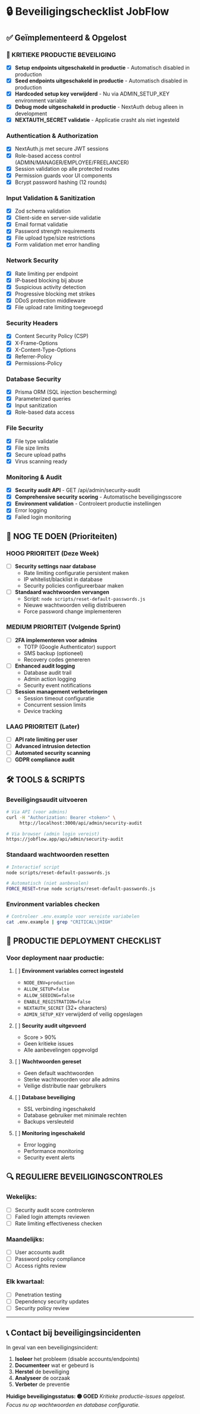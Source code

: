 # 🔒 Beveiligingschecklist JobFlow

## ✅ Geïmplementeerd & Opgelost

### 🚨 KRITIEKE PRODUCTIE BEVEILIGING
- [x] **Setup endpoints uitgeschakeld in productie** - Automatisch disabled in production
- [x] **Seed endpoints uitgeschakeld in productie** - Automatisch disabled in production  
- [x] **Hardcoded setup key verwijderd** - Nu via ADMIN_SETUP_KEY environment variable
- [x] **Debug mode uitgeschakeld in productie** - NextAuth debug alleen in development
- [x] **NEXTAUTH_SECRET validatie** - Applicatie crasht als niet ingesteld

### Authentication & Authorization
- [x] NextAuth.js met secure JWT sessions
- [x] Role-based access control (ADMIN/MANAGER/EMPLOYEE/FREELANCER)
- [x] Session validation op alle protected routes
- [x] Permission guards voor UI components
- [x] Bcrypt password hashing (12 rounds)

### Input Validation & Sanitization
- [x] Zod schema validation
- [x] Client-side en server-side validatie
- [x] Email format validatie
- [x] Password strength requirements
- [x] File upload type/size restrictions
- [x] Form validation met error handling

### Network Security
- [x] Rate limiting per endpoint
- [x] IP-based blocking bij abuse
- [x] Suspicious activity detection
- [x] Progressive blocking met strikes
- [x] DDoS protection middleware
- [x] File upload rate limiting toegevoegd

### Security Headers
- [x] Content Security Policy (CSP)
- [x] X-Frame-Options
- [x] X-Content-Type-Options
- [x] Referrer-Policy
- [x] Permissions-Policy

### Database Security
- [x] Prisma ORM (SQL injection bescherming)
- [x] Parameterized queries
- [x] Input sanitization
- [x] Role-based data access

### File Security
- [x] File type validatie
- [x] File size limits
- [x] Secure upload paths
- [x] Virus scanning ready

### Monitoring & Audit
- [x] **Security audit API** - GET /api/admin/security-audit
- [x] **Comprehensive security scoring** - Automatische beveiligingsscore
- [x] **Environment validation** - Controleert productie instellingen
- [x] Error logging
- [x] Failed login monitoring

## 🔄 NOG TE DOEN (Prioriteiten)

### HOOG PRIORITEIT (Deze Week)
- [ ] **Security settings naar database** 
  - Rate limiting configuratie persistent maken
  - IP whitelist/blacklist in database
  - Security policies configureerbaar maken
- [ ] **Standaard wachtwoorden vervangen**
  - Script: `node scripts/reset-default-passwords.js`
  - Nieuwe wachtwoorden veilig distribueren
  - Force password change implementeren

### MEDIUM PRIORITEIT (Volgende Sprint) 
- [ ] **2FA implementeren voor admins**
  - TOTP (Google Authenticator) support
  - SMS backup (optioneel)
  - Recovery codes genereren
- [ ] **Enhanced audit logging**
  - Database audit trail
  - Admin action logging
  - Security event notifications
- [ ] **Session management verbeteringen**
  - Session timeout configuratie
  - Concurrent session limits
  - Device tracking

### LAAG PRIORITEIT (Later)
- [ ] **API rate limiting per user**
- [ ] **Advanced intrusion detection**
- [ ] **Automated security scanning**
- [ ] **GDPR compliance audit**

## 🛠️ TOOLS & SCRIPTS

### Beveiligingsaudit uitvoeren
```bash
# Via API (voor admins)
curl -H "Authorization: Bearer <token>" \
     http://localhost:3000/api/admin/security-audit

# Via browser (admin login vereist)
https://jobflow.app/api/admin/security-audit
```

### Standaard wachtwoorden resetten
```bash
# Interactief script
node scripts/reset-default-passwords.js

# Automatisch (niet aanbevolen)
FORCE_RESET=true node scripts/reset-default-passwords.js
```

### Environment variables checken
```bash
# Controleer .env.example voor vereiste variabelen
cat .env.example | grep "CRITICAL\|HIGH"
```

## 🚨 PRODUCTIE DEPLOYMENT CHECKLIST

### Voor deployment naar productie:
1. [ ] **Environment variables correct ingesteld**
   - `NODE_ENV=production`
   - `ALLOW_SETUP=false`
   - `ALLOW_SEEDING=false`
   - `ENABLE_REGISTRATION=false`
   - `NEXTAUTH_SECRET` (32+ characters)
   - `ADMIN_SETUP_KEY` verwijderd of veilig opgeslagen

2. [ ] **Security audit uitgevoerd**
   - Score > 90%
   - Geen kritieke issues
   - Alle aanbevelingen opgevolgd

3. [ ] **Wachtwoorden gereset**
   - Geen default wachtwoorden
   - Sterke wachtwoorden voor alle admins
   - Veilige distributie naar gebruikers

4. [ ] **Database beveiliging**
   - SSL verbinding ingeschakeld
   - Database gebruiker met minimale rechten
   - Backups versleuteld

5. [ ] **Monitoring ingeschakeld**
   - Error logging
   - Performance monitoring
   - Security event alerts

## 🔍 REGULIERE BEVEILIGINGSCONTROLES

### Wekelijks:
- [ ] Security audit score controleren
- [ ] Failed login attempts reviewen
- [ ] Rate limiting effectiveness checken

### Maandelijks:
- [ ] User accounts audit
- [ ] Password policy compliance
- [ ] Access rights review

### Elk kwartaal:
- [ ] Penetration testing
- [ ] Dependency security updates
- [ ] Security policy review

---

## 📞 Contact bij beveiligingsincidenten

In geval van een beveiligingsincident:
1. **Isoleer** het probleem (disable accounts/endpoints)
2. **Documenteer** wat er gebeurd is
3. **Herstel** de beveiliging
4. **Analyseer** de oorzaak
5. **Verbeter** de preventie

**Huidige beveiligingsstatus: 🟡 GOED** 
*Kritieke productie-issues opgelost. Focus nu op wachtwoorden en database configuratie.* 